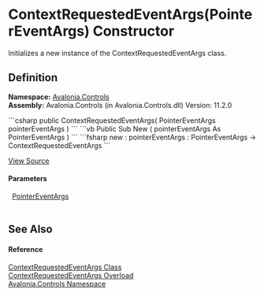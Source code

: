 # ContextRequestedEventArgs(PointerEventArgs) Constructor


Initializes a new instance of the ContextRequestedEventArgs class.



## Definition
**Namespace:** <a href="N_Avalonia_Controls">Avalonia.Controls</a>  
**Assembly:** Avalonia.Controls (in Avalonia.Controls.dll) Version: 11.2.0

<Tabs groupId="api-code-preview">
<TabItem value="csharp" label="C#">
```csharp
public ContextRequestedEventArgs(
	PointerEventArgs pointerEventArgs
)
```
</TabItem>
<TabItem value="vb" label="VB">
```vb
Public Sub New ( 
	pointerEventArgs As PointerEventArgs
)
```
</TabItem>
<TabItem value="fsharp" label="F#">
```fsharp
new : 
        pointerEventArgs : PointerEventArgs -> ContextRequestedEventArgs
```
</TabItem>
</Tabs>



<a href="https://github.com/AvaloniaUI/Avalonia/tree/master/src/Avalonia.Controls/ContextRequestedEventArgs.cs#L24" title="View the source code">View Source</a>



#### Parameters
<dl><dt>  <a href="T_Avalonia_Input_PointerEventArgs">PointerEventArgs</a></dt><dd> </dd></dl>

## See Also


#### Reference
<a href="T_Avalonia_Controls_ContextRequestedEventArgs">ContextRequestedEventArgs Class</a>  
<a href="Overload_Avalonia_Controls_ContextRequestedEventArgs__ctor">ContextRequestedEventArgs Overload</a>  
<a href="N_Avalonia_Controls">Avalonia.Controls Namespace</a>  

